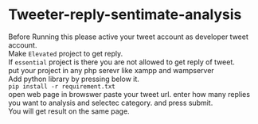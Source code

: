 # Tweeter-reply-sentimate-analysis
Before Running this please active your tweet account as developer tweet account.   
Make ``` Elevated ``` project to get reply.   
If ```essential``` project is there you are not allowed to get reply of tweet.   
put your project in any php serevr like xampp and wampserver   
Add python library by pressing below it.   
```pip install -r requirement.txt```   
open web page in browswer paste your tweet url. enter how many replies you want to analysis and selectec category. and press submit.   
You will get result on the same page.
